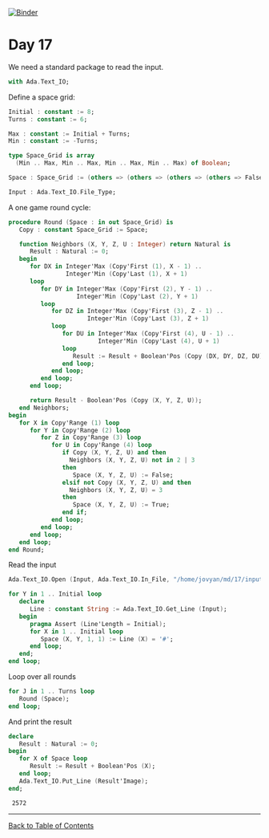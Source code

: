 [![Binder](https://mybinder.org/badge_logo.svg)](https://mybinder.org/v2/gh/reznikmm/ada-howto/advent-2020?filepath=%2Fhome%2Fjovyan%2Fnb%2F17%2F17.ipynb)

# Day 17
We need a standard package to read the input.


```Ada
with Ada.Text_IO;
```

Define a space grid:


```Ada
Initial : constant := 8;
Turns : constant := 6;

Max : constant := Initial + Turns;
Min : constant := -Turns;

type Space_Grid is array
  (Min .. Max, Min .. Max, Min .. Max, Min .. Max) of Boolean;

Space : Space_Grid := (others => (others => (others => (others => False))));

Input : Ada.Text_IO.File_Type;
```

A one game round cycle:


```Ada
procedure Round (Space : in out Space_Grid) is
   Copy : constant Space_Grid := Space;

   function Neighbors (X, Y, Z, U : Integer) return Natural is
      Result : Natural := 0;
   begin
      for DX in Integer'Max (Copy'First (1), X - 1) ..
                Integer'Min (Copy'Last (1), X + 1)
      loop
         for DY in Integer'Max (Copy'First (2), Y - 1) ..
                   Integer'Min (Copy'Last (2), Y + 1)
         loop
            for DZ in Integer'Max (Copy'First (3), Z - 1) ..
                      Integer'Min (Copy'Last (3), Z + 1)
            loop
               for DU in Integer'Max (Copy'First (4), U - 1) ..
                         Integer'Min (Copy'Last (4), U + 1)
               loop
                  Result := Result + Boolean'Pos (Copy (DX, DY, DZ, DU));
               end loop;
            end loop;
         end loop;
      end loop;

      return Result - Boolean'Pos (Copy (X, Y, Z, U));
   end Neighbors;
begin
   for X in Copy'Range (1) loop
      for Y in Copy'Range (2) loop
         for Z in Copy'Range (3) loop
            for U in Copy'Range (4) loop
               if Copy (X, Y, Z, U) and then
                 Neighbors (X, Y, Z, U) not in 2 | 3
               then
                  Space (X, Y, Z, U) := False;
               elsif not Copy (X, Y, Z, U) and then
                 Neighbors (X, Y, Z, U) = 3
               then
                  Space (X, Y, Z, U) := True;
               end if;
            end loop;
         end loop;
      end loop;
   end loop;
end Round;
```

Read the input


```Ada
Ada.Text_IO.Open (Input, Ada.Text_IO.In_File, "/home/jovyan/md/17/input");

for Y in 1 .. Initial loop
   declare
      Line : constant String := Ada.Text_IO.Get_Line (Input);
   begin
      pragma Assert (Line'Length = Initial);
      for X in 1 .. Initial loop
         Space (X, Y, 1, 1) := Line (X) = '#';
      end loop;
   end;
end loop;
```

Loop over all rounds


```Ada
for J in 1 .. Turns loop
   Round (Space);
end loop;
```

And print the result


```Ada
declare
   Result : Natural := 0;
begin
   for X of Space loop
      Result := Result + Boolean'Pos (X);
   end loop;
   Ada.Text_IO.Put_Line (Result'Image);
end;
```




     2572




----
[Back to Table of Contents](https://github.com/reznikmm/ada-howto/tree/advent-2020) 
